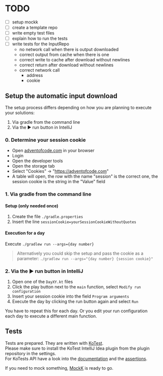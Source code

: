 # TODO
* [ ] setup mockk
* [ ] create a template repo
* [ ] write empty test files
* [ ] explain how to run the tests
* [ ] write tests for the InputRepo
  * no network call when there is output downloaded
  * correct output from cache when there is one
  * correct write to cache after download without newlines
  * correct return after download without newlines
  * correct network call
    * address
    * cookie

## Setup the automatic input download
The setup process differs depending on how you are planning to execute your solutions:
1. Via gradle from the command line
2. Via the ▶️ run button in IntelliJ

### 0. Determine your session cookie
* Open [adventofcode.com](https://adventofcode.com) in your browser
* Login
* Open the developer tools
* Open the storage tab
* Select "Cookies" → "https://adventofcode.com"
* A table will open, the row with the name "session" is the correct one, the session cookie is the string in the "Value" field

### 1. Via gradle from the command line
#### Setup (only needed once)
1. Create the file `./gradle.properties`
2. Insert the line `sessionCookie=yourSessionCookieWithoutQuotes`
#### Execution for a day
Execute `./gradlew run --args={day number}`

> Alternatively you could skip the setup and pass the cookie as a parameter: `./gradlew run --args="{day number} {session cookie}"`

### 2. Via the ▶️ run button in IntelliJ
1. Open one of the `DayXY.kt` files
2. Click the play button next to the `main` function, select `Modify run configuration`
3. Insert your session cookie into the field `Program arguments`
4. Execute the day by clicking the run button again and select `Run`

You have to repeat this for each day. Or you edit your run configuration each day to execute a different main function.

## Tests
Tests are prepared. They are written with [KoTest](https://kotest.io/).  
Please make sure to install the KoTest IntelliJ Idea plugin from the plugin repository in the settings.  
For KoTests API have a look into the [documentation](https://kotest.io/docs/framework/framework.html) and the [assertions](https://kotest.io/docs/assertions/assertions.html).

If you need to mock something, [MockK](https://mockk.io/) is ready to go.